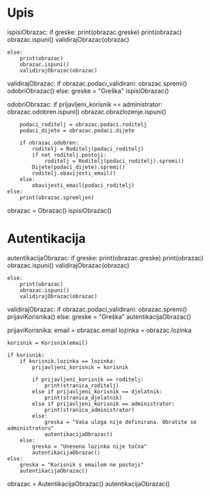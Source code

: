 # Upis

ispisiObrazac:
    if greske:
        print(obrazac.greske)
        print(obrazac)
        obrazac.ispuni()
        validirajObrazac(obrazac)
    
    else:
        print(obrazac)
        obrazac.ispuni()
        validirajObrazac(obrazac)


validirajObrazac:
    if obrazac.podaci_validirani:
        obrazac.spremi()
        odobriObrazac()
    else:
        greske = "Greška"
        ispisiObrazac()

odobriObrazac:
    if prijavljeni_korisnik == administrator:
        obrazac.odobren.ispuni()
        obrazac.obrazlozenje.ispuni()

        podaci_roditelj = obrazac.podaci.roditelj
        podaci_dijete = obrazac.podaci.dijete

        if obrazac.odobren:
            roditelj = Roditelj(podaci_roditelj)
            if not roditelj.postoji:
                roditelj = Roditelj(podaci_roditelj).spremi()
            Dijete(podaci_dijete).spremi()
            roditelj.obavijesti_email()
        else:
            obavijesti_email(podaci_roditelj)
    else:
        print(obrazac.spremljen)


obrazac = Obrazac()
ispisiObrazac()


# Autentikacija

autentikacijaObrazac:
    if greske:
        print(obrazac.greske)
        print(obrazac)
        obrazac.ispuni()
        validirajObrazac(obrazac)
    
    else:
        print(obrazac)
        obrazac.ispuni()
        validirajObrazac(obrazac)
    

validirajObrazac:
    if obrazac.podaci_validirani:
        obrazac.spremi()
        prijaviKorisnika()
    else:
        greske = "Greška"
        autentikacijaObrazac()

prijaviKorisnika:
    email = obrazac.email
    lozinka = obrazac.lozinka

    korisnik = Korisnik(email)

    if korisnik:
        if korisnik.lozinka == lozinka:
            prijavljeni_korisnik = korisnik

            if prijavljeni_korisnik == roditelj:
                print(stranica_roditelj)
            else if prijavljeni_korisnik == djelatnik:
                print(stranica_djelatnik)
            else if prijavljeni_korisnik == administrator:
                print(stranica_administrator)
            else:
                greska = "Vaša uloga nije definirana. Obratite se administratoru"
                autentikacijaObrazac()
        else:
            greska = "Unesena lozinka nije točna"
            autentikacijaObrazac()
    else:
        greska = "Korisnik s emailom ne postoji"
        autentikacijaObrazac()


obrazac = AutentikacijaObrazac()
autentikacijaObrazac()